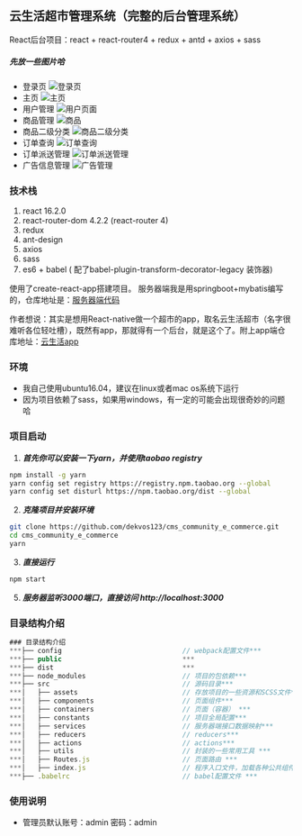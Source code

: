 ## 云生活超市管理系统（完整的后台管理系统）
React后台项目：react + react-router4 + redux + antd + axios + sass
##### 先放一些图片哈
* 登录页
![登录页](https://raw.githubusercontent.com/walljs/cms_community_e_commerce/master/src/assets/images/signin_page.png)
* 主页
![主页](https://raw.githubusercontent.com/walljs/cms_community_e_commerce/master/src/assets/images/dashboard.png)
* 用户管理
![用户页面](https://raw.githubusercontent.com/walljs/cms_community_e_commerce/master/src/assets/images/users.png)
* 商品管理
![商品](https://raw.githubusercontent.com/walljs/cms_community_e_commerce/master/src/assets/images/goods.png)
* 商品二级分类
![商品二级分类](https://raw.githubusercontent.com/walljs/cms_community_e_commerce/master/src/assets/images/categories.png)
* 订单查询
![订单查询](https://raw.githubusercontent.com/walljs/cms_community_e_commerce/master/src/assets/images/order_query.png)
* 订单派送管理
![订单派送管理](https://raw.githubusercontent.com/walljs/cms_community_e_commerce/master/src/assets/images/order_dispatch.png)
* 广告信息管理
![广告管理](https://raw.githubusercontent.com/walljs/cms_community_e_commerce/master/src/assets/images/advs.png)
### 技术栈
1. react 16.2.0
2. react-router-dom 4.2.2 (react-router 4)
3. redux
4. ant-design
5. axios
6. sass
7. es6 + babel ( 配了babel-plugin-transform-decorator-legacy 装饰器)

使用了create-react-app搭建项目。 服务器端我是用springboot+mybatis编写的，仓库地址是：[服务器端代码](https://github.com/dekvos123/backend_cloud_commodity)

作者想说：其实是想用React-native做一个超市的app，取名云生活超市（名字很难听各位轻吐槽），既然有app，那就得有一个后台，就是这个了。附上app端仓库地址：[云生活app](https://github.com/dekvos123/community_e_commerce)

### 环境
* 我自己使用ubuntu16.04，建议在linux或者mac os系统下运行
* 因为项目依赖了sass，如果用windows，有一定的可能会出现很奇妙的问题哈

### 项目启动
1. ***首先你可以安装一下yarn，并使用taobao registry***
```bash
npm install -g yarn
yarn config set registry https://registry.npm.taobao.org --global
yarn config set disturl https://npm.taobao.org/dist --global
```
2. ***克隆项目并安装环境***
```bash
git clone https://github.com/dekvos123/cms_community_e_commerce.git
cd cms_community_e_commerce
yarn
```
3. ***直接运行***
```bash
npm start
```
5. ***服务器监听3000端口，直接访问 http://localhost:3000***

### 目录结构介绍
```js
### 目录结构介绍
***├── config                              // webpack配置文件***
***├── public                              ***
***├── dist                                ***
***├── node_modules                        // 项目的包依赖***
***├── src                                 // 源码目录***
***│   ├── assets                          // 存放项目的一些资源和SCSS文件***
***│   ├── components                      // 页面组件***
***│   ├── containers                      // 页面（容器） ***
***│   ├── constants                       // 项目全局配置***
***│   ├── services                        // 服务器端接口数据映射***
***│   ├── reducers                        // reducers***
***│   ├── actions                         // actions***
***│   ├── utils                           // 封装的一些常用工具 ***
***│   ├── Routes.js                       // 页面路由 ***
***│   ├── index.js                        // 程序入口文件，加载各种公共组件***
***├── .babelrc                            // babel配置文件 ***
```
### 使用说明
* 管理员默认账号：admin 密码：admin
